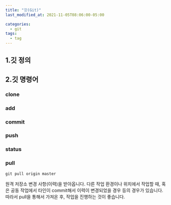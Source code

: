 ```yaml
---
title: "깃(Git)"
last_modified_at: 2021-11-05T08:06:00-05:00

categories:
  - git
tags:
  - tag
---
```


## 1.깃 정의

## 2.깃 명령어

### clone

### add

### commit

### push

### status

### pull
```
git pull origin master
```
원격 저장소 변경 사항(이력)을 받아옵니다.
다른 작업 환경이나 위치에서 작업할 때, 혹은 공동 작업에서 타인이 commit해서 이력이 변경되었을 경우 등의 경우가 있습니다.
따라서 pull을 통해서 가져온 후, 작업을 진행하는 것이 좋습니다.
